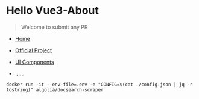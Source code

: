 # Hello Vue3-About

> Welcome to submit any PR
- [Home](https://vue3-about.vercel.app/)
- [Official Project](https://vue3-about.vercel.app/home/official-project.html)

- [UI Components](https://vue3-about.vercel.app/home/ui-components.html)
- ......


```
docker run -it --env-file=.env -e "CONFIG=$(cat ./config.json | jq -r tostring)" algolia/docsearch-scraper
```